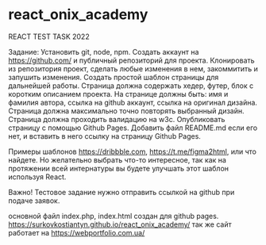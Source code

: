 # react_onix_academy
 REACT TEST TASK 2022

Задание: 
Установить git, node, npm. Создать аккаунт на https://github.com/ и публичный репозиторий для проекта. Клонировать из репозитория проект, сделать любые изменения в нем, закоммитить и запушить изменения.
Создать простой шаблон страницы для дальнейшей работы. Страница должна содержать хедер, футер, блок с коротким описанием проекта. На странице должны быть: имя и фамилия автора, ссылка на github аккаунт, ссылка на оригинал дизайна.
Страница должна максимально точно повторять выбранный дизайн.
Страница должна проходить валидацию на w3c.
Опубликовать страницу с помощью Github Pages. Добавить файл README.md если его нет, и вставить в него ссылку на страницу Github Pages.


Примеры шаблонов https://dribbble.com, https://t.me/figma2html, или что найдете. Но желательно выбрать что-то интересное, так как на протяжении всей интернатуры вы будете улучшать этот шаблон используя React. 

Важно! 
Тестовое задание нужно отправить ссылкой на github при подаче заявок. 




основной файл index.php, index.html создан для github pages.
https://surkovkostiantyn.github.io/react_onix_academy/
так же сайт работает на
https://webportfolio.com.ua/
